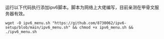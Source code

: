 运行以下代码执行添加ipv6脚本。脚本为网络上大佬编写，目前亲测在甲骨文服务器有效。

~~~shell
wget -O ipv6_menu.sh "https://github.com/8730062/ipv6-setup/blob/main/ipv6_menu.sh" && chmod +x ipv6_menu.sh && ./ipv6_menu.sh
~~~

